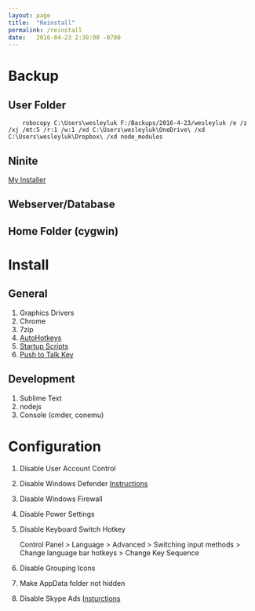 ```yaml
---
layout: page
title:  "Reinstall"
permalink: /reinstall
date:   2016-04-23 2:38:00 -0700
---
```


# Backup

## User Folder

```
	robocopy C:\Users\wesleyluk F:/Backups/2016-4-23/wesleyluk /e /z /xj /mt:5 /r:1 /w:1 /xd C:\Users\wesleyluk\OneDrive\ /xd C:\Users\wesleyluk\Dropbox\ /xd node_modules
```

## Ninite

[My Installer](https://ninite.com/7zip-chrome-dropbox-firefox-foxit-itunes-jdk8-jdkx8-klitecodecs-python-skype-vlc-windirstat/)

## Webserver/Database

## Home Folder (cygwin)

# Install

## General

1. Graphics Drivers
2. Chrome
3. 7zip
4. [AutoHotkeys](/autohotkey)
4. [Startup Scripts](/startup-scripts)
4. [Push to Talk Key](/ptt-key)

## Development

1. Sublime Text
2. nodejs
3. Console (cmder, conemu)

# Configuration
1. Disable User Account Control
2. Disable Windows Defender [Instructions](http://www.tenforums.com/tutorials/5918-windows-defender-turn-off-windows-10-a.html)
3. Disable Windows Firewall
4. Disable Power Settings
5. Disable Keyboard Switch Hotkey

	Control Panel > Language > Advanced > Switching input methods > Change language bar hotkeys > Change Key Sequence

6. Disable Grouping Icons
7. Make AppData folder not hidden
8. Disable Skype Ads [Insturctions](http://www.cnet.com/how-to/how-to-disable-ads-in-skype/)
